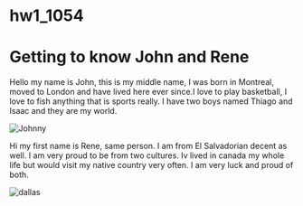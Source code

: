 # hw1_1054
<h1>Getting to know John and Rene</h1>
<p>Hello my name is John, this is my middle name, I was born in Montreal, moved to London and have lived here ever since.I love to play basketball, I love to fish anything that is sports really. I have two boys named Thiago and Isaac and they are my world.</p>

![Johnny](https://user-images.githubusercontent.com/59713229/96210677-657dd100-0f40-11eb-9b8e-6596b70aa1cb.jpg)

<p>Hi my first name is Rene, same person. I am from El Salvadorian decent as well. I am very proud to be from two cultures. Iv lived in canada my whole life but would visit my native country very often. I am very luck and proud of both.</p>

![dallas](https://user-images.githubusercontent.com/59713229/96215450-0d4ccc00-0f4c-11eb-8660-9608de21db3c.jpg)
